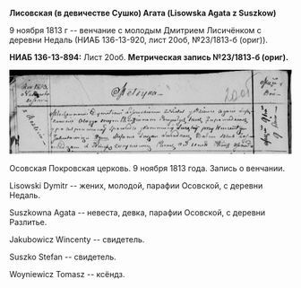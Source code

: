 **Лисовская (в девичестве Сушко) Агата (Lisowska Agata z Suszkow)**

9 ноября 1813 г -- венчание с молодым Дмитрием Лисичёнком с деревни
Недаль (НИАБ 136-13-920, лист 20об, №23/1813-б (ориг)).

**НИАБ 136-13-894:** Лист 20об. **Метрическая запись №23/1813-б
(ориг).**

![](./media/d44270ea3b059599e6f351ced9a2f3cd13c7e888.png)

Осовская Покровская церковь. 9 ноября 1813 года. Запись о венчании.

Lisowski Dymitr -- жених, молодой, парафии Осовской, с деревни Недаль.

Suszkowna Agata -- невеста, девка, парафии Осовской, с деревни Разлитье.

Jakubowicz Wincenty -- свидетель.

Suszko Stefan -- свидетель.

Woyniewicz Tomasz -- ксёндз.

